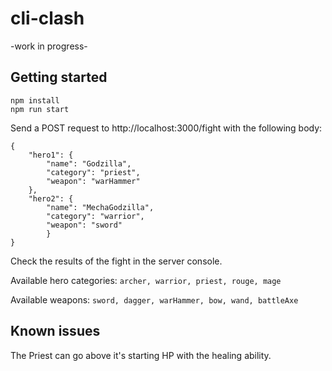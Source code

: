 # cli-clash

-work in progress-

## Getting started

```
npm install
npm run start
```

Send a POST request to http://localhost:3000/fight with the following body:
```
{
    "hero1": {
        "name": "Godzilla",
        "category": "priest",
        "weapon": "warHammer"
    },
    "hero2": {
        "name": "MechaGodzilla",
        "category": "warrior",
        "weapon": "sword"
        }
}
```
Check the results of the fight in the server console.

Available hero categories: `archer, warrior, priest, rouge, mage`

Available weapons: `sword, dagger, warHammer, bow, wand, battleAxe`

## Known issues
The Priest can go above it's starting HP with the healing ability.
